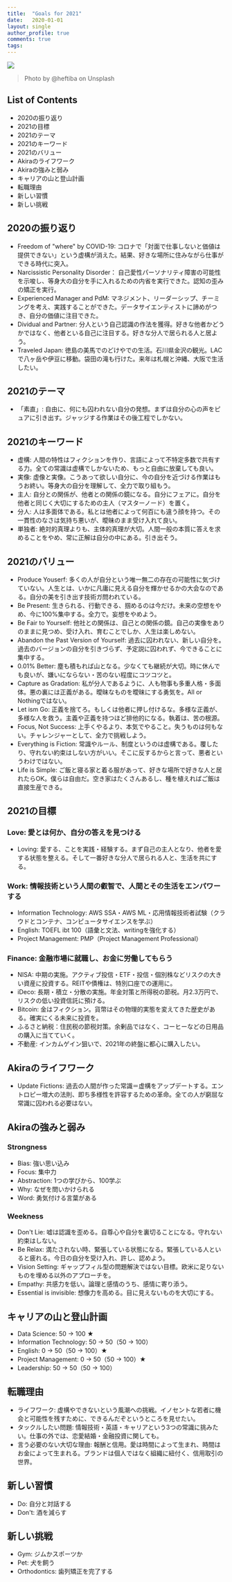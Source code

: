 ```yaml
---
title:  "Goals for 2021"
date:   2020-01-01
layout: single
author_profile: true
comments: true
tags:
---
```


![](https://images.unsplash.com/photo-1504471969840-8661059bdbd2?ixid=MXwxMjA3fDB8MHxwaG90by1wYWdlfHx8fGVufDB8fHw%3D&ixlib=rb-1.2.1&auto=format&fit=crop&w=1050&q=80)
> Photo by @heftiba on Unsplash

## List of Contents
- 2020の振り返り
- 2021の目標
- 2021のテーマ
- 2021のキーワード
- 2021のバリュー
- Akiraのライフワーク
- Akiraの強みと弱み
- キャリアの山と登山計画
- 転職理由
- 新しい習慣
- 新しい挑戦

## 2020の振り返り
- Freedom of "where" by COVID-19: コロナで「対面で仕事しないと価値は提供できない」という虚構が消えた。結果、好きな場所に住みながら仕事ができる時代に突入。
- Narcissistic Personality Disorder： 自己愛性パーソナリティ障害の可能性を示唆し、等身大の自分を手に入れるための内省を実行できた。認知の歪みの矯正を実行。
- Experienced Manager and PdM: マネジメント、リーダーシップ、チーミングを考え、実践することができた。データサイエンティストに諦めがつき、自分の価値に注目できた。
- Dividual and Partner: 分人という自己認識の作法を獲得。好きな他者かどうかではなく、他者といる自己に注目する。好きな分人で居られる人と居よう。
- Traveled Japan: 徳島の美馬でのどけやでの生活。石川県金沢の観光。LACで八ヶ岳や伊豆に移動。袋田の滝も行けた。来年は札幌と沖縄、大阪で生活したい。

## 2021のテーマ
- 「素直」: 自由に、何にも囚われない自分の発想。まずは自分の心の声をピュアに引き出す。ジャッジする作業はその後工程でしかない。

## 2021のキーワード
- 虚構: 人間の特性はフィクションを作り、言語によって不特定多数で共有する力。全ての常識は虚構でしかないため、もっと自由に放棄しても良い。
- 実像: 虚像と実像。こうあって欲しい自分に、今の自分を近づける作業はもうお終い。等身大の自分を理解して、全力で取り組もう。
- 主人: 自分との関係が、他者との関係の鏡になる。自分にフェアに。自分を他者と同じく大切にするための主人（マスターノード）を置く。
- 分人: 人は多面体である。私とは他者によって何百にも違う顔を持つ。その一貫性のなさは気持ち悪いが、曖昧のまま受け入れて良い。
- 単独者: 絶対的真理よりも、主体的真理が大切。人間一般の本質に答えを求めることをやめ、常に正解は自分の中にある。引き出そう。

## 2021のバリュー
- Produce Youserf: 多くの人が自分という唯一無二の存在の可能性に気づけていない。人生とは、いかに凡庸に見える自分を輝かせるかの大会なのである。自分の美を引き出す技術ガ問われている。
- Be Present: 生きられる、行動できる、掴めるのは今だけ。未来の空想をやめ、今に100%集中する。全力で。妄想をやめよう。
- Be Fair to Yourself: 他社との関係は、自己との関係の鏡。自己の実像をありのままに見つめ、受け入れ、育むことでしか、人生は楽しめない。
- Abandon the Past Version of Yourself: 過去に囚われない、新しい自分を。過去のバージョンの自分を引きづらず、予定説に囚われず、今できることに集中する。
- 0.01% Better: 塵も積もれば山となる。少なくても継続が大切。時に休んでも良いが、嫌いにならない・苦のない程度にコツコツと。
- Capture as Gradation: 私が分人であるように、人も物事も多重人格・多面体。悪の裏には正義がある。曖昧なものを曖昧にする勇気を。All or Nothingではない。
- Let ism Go: 正義を捨てろ。もしくは他者に押し付けるな。多様な正義が、多様な人を救う。主義や正義を持つほど排他的になる。執着は、苦の根源。
- Focus, Not Success: 上手くやるより、本気でやること。失うものは何もない。チャレンジャーとして、全力で挑戦しよう。
- Everything is Fiction: 常識やルール、制度というのは虚構である。覆したり、守れない約束はしない方がいい。そこに反するからと言って、悪者というわけではない。
- Life is Simple: ご飯と寝る家と着る服があって、好きな場所で好きな人と居れたらOK。僕らは自由だ。空き家はたくさんあるし、種を植えればご飯は直接生産できる。

## 2021の目標
### Love: 愛とは何か、自分の答えを見つける
- Loving: 愛する、ことを実践・経験する。まず自己の主人となり、他者を愛する状態を整える。そして一番好きな分人で居られる人と、生活を共にする。

### Work: 情報技術という人間の叡智で、人間とその生活をエンパワーする
- Information Technology: AWS SSA・AWS ML・応用情報技術者試験（クラウドとコンテナ、コンピュータサイエンスを学ぶ）
- English: TOEFL ibt 100（語彙と文法、writingを強化する）
- Project Management: PMP（Project Management Professional）

### Finance: 金融市場に就職し、お金に労働してもらう
- NISA: 中期の実施。アクティブ投信・ETF・投信・個別株などリスクの大きい資産に投資する。REITや債権は、特別口座での運用に。
- iDeco: 長期・積立・分散の実施。年金対策と所得税の節税。月2.3万円で、リスクの低い投資信託に預ける。
- Bitcoin: 金はフィクション。貨幣はその物理的実態を変えてきた歴史がある。確実にくる未来に投資を。
- ふるさと納税：住民税の節税対策。余剰品ではなく、コーヒーなどの日用品の購入に当てていく。
- 不動産: インカムゲイン狙いで、2021年の終盤に都心に購入したい。

## Akiraのライフワーク
- Update Fictions: 過去の人間が作った常識＝虚構をアップデートする。エントロピー増大の法則、即ち多様性を許容するための革命。全ての人が窮屈な常識に囚われる必要はない。

## Akiraの強みと弱み
### Strongness
- Bias: 強い思い込み
- Focus: 集中力
- Abstraction: 1つの学びから、100学ぶ
- Why: なぜを問いかけられる
- Word: 勇気付ける言葉がある

### Weekness
- Don't Lie: 嘘は認識を歪める。自尊心や自分を裏切ることになる。守れない約束はしない。
- Be Relax: 満たされない時、緊張している状態になる。緊張している人といると疲れる。今日の自分を受け入れ、許し、認めよう。
- Vision Setting: ギャップフィル型の問題解決ではない目標。欧米に足りないものを埋める以外のアプローチを。
- Empathy: 共感力を低い。論理と感情のうち、感情に寄り添う。
- Essential is invisible: 想像力を高める。目に見えないものを大切にする。

## キャリアの山と登山計画
- Data Science: 50 -> 100 ★
- Information Technology: 50 -> 50（50 -> 100）
- English: 0 -> 50（50 -> 100）★
- Project Management: 0 -> 50（50 -> 100）★
- Leadership: 50 -> 50（50 -> 100）

## 転職理由
- ライフワーク: 虚構やできないという風潮への挑戦。イノセントな若者に機会と可能性を残すために、できるんだぞというところを見せたい。
- タックルしたい問題: 情報技術・英語・キャリアという3つの常識に挑みたい。仕事の外では、恋愛結婚・金融投資に関しても。
- 言う必要のない大切な理由: 報酬と信用。愛は時間によって生まれ、時間はお金によって生まれる。ブランドは個人ではなく組織に紐付く、信用取引の世界。

## 新しい習慣
- Do: 自分と対話する
- Don't: 酒を減らす

## 新しい挑戦
- Gym: ジムかスポーツか
- Pet: 犬を飼う
- Orthodontics: 歯列矯正を完了する
